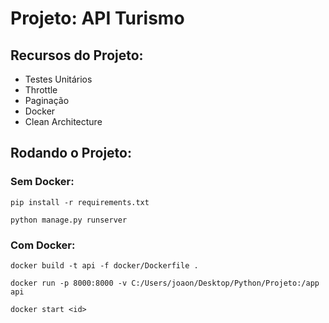 # Projeto: API Turismo


## Recursos do Projeto:

- Testes Unitários
- Throttle
- Paginação
- Docker
- Clean Architecture


## Rodando o Projeto:

### Sem Docker:

    pip install -r requirements.txt

    python manage.py runserver

### Com Docker:

    docker build -t api -f docker/Dockerfile .

    docker run -p 8000:8000 -v C:/Users/joaon/Desktop/Python/Projeto:/app api

    docker start <id>

